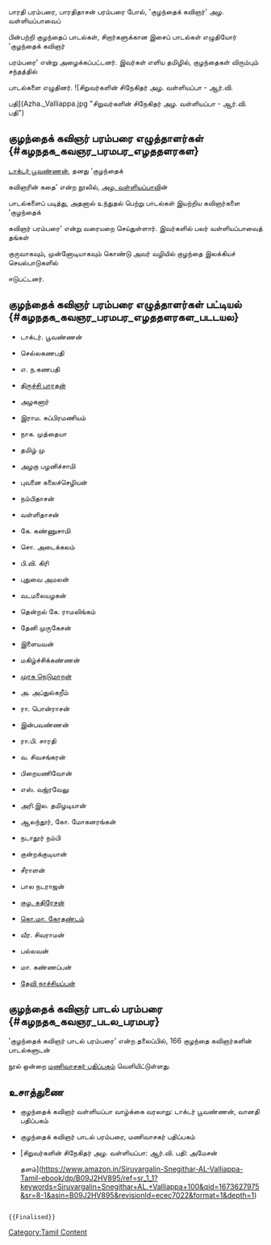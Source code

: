 பாரதி பரம்பரை, பாரதிதாசன் பரம்பரை போல், \'குழந்தைக் கவிஞர்' அழ. வள்ளியப்பாவைப்
பின்பற்றி குழந்தைப் பாடல்கள், சிறார்களுக்கான இசைப் பாடல்கள் எழுதியோர் 'குழந்தைக் கவிஞர்
பரம்பரை' என்று அழைக்கப்பட்டனர். இவர்கள் எளிய தமிழில், குழந்தைகள் விரும்பும் சந்தத்தில்
பாடல்களை எழுதினர். ![சிறுவர்களின் சிநேகிதர் அழ. வள்ளியப்பா - ஆர்.வி.
பதி](Azha._Valliappa.jpg "சிறுவர்களின் சிநேகிதர் அழ. வள்ளியப்பா - ஆர்.வி. பதி")

## குழந்தைக் கவிஞர் பரம்பரை எழுத்தாளர்கள் {#கழநதக_கவஞர_பரமபர_எழததளரகள}

[டாக்டர் பூவண்ணன்](வே.தா._கோபாலகிருஷ்ணன்_(பூவண்ணன்) "wikilink"), தனது 'குழந்தைக்
கவிஞரின் கதை' என்ற நூலில், [அழ. வள்ளியப்பாவ](அழ.வள்ளியப்பா "wikilink")ின்
பாடல்களைப் படித்து, அதனால் உந்துதல் பெற்று பாடல்கள் இயற்றிய கவிஞர்களை \'குழந்தைக்
கவிஞர் பரம்பரை' என்று வரையறை செய்துள்ளார். இவர்களில் பலர் வள்ளியப்பாவைத் தங்கள்
குருவாகவும், முன்னோடியாகவும் கொண்டு அவர் வழியில் குழந்தை இலக்கியச் செயல்பாடுகளில்
ஈடுபட்டனர்.

## குழந்தைக் கவிஞர் பரம்பரை எழுத்தாளர்கள் பட்டியல் {#கழநதக_கவஞர_பரமபர_எழததளரகள_படடயல}

-   டாக்டர். பூவண்ணன்
-   செல்லகணபதி
-   எ. ந.கணபதி
-   [திருச்சி பாரதன்](ர._தங்கவேலன்_(திருச்சி_பாரதன்) "wikilink")
-   அழகனார்
-   இராம. சுப்பிரமணியம்
-   நாக. முத்தையா
-   தமிழ் மு
-   அழகு பழனிச்சாமி
-   புவனை கலைச்செழியன்
-   நம்பிதாசன்
-   வள்ளிதாசன்
-   கே. கண்ணுசாமி
-   சொ. அடைக்கலம்
-   பி.வி. கிரி
-   புதுவை அமலன்
-   வடமலையழகன்
-   தென்றல் கே. ராமலிங்கம்
-   தேனி முருகேசன்
-   இளையவன்
-   மகிழ்ச்சிக்கண்ணன்
-   [முரசு நெடுமாறன்](முரசு_நெடுமாறன் "wikilink")
-   அ. அப்துல்கறீம்
-   ரா. பொன்ராசன்
-   இன்பவண்ணன்
-   ரா.பி. சாரதி
-   வ. சிவசங்கரன்
-   பிறையணிவோன்
-   எஸ். வஜ்ரவேலு
-   அரி.இல. தமிழடியான்
-   ஆலந்தூர், கோ. மோகனரங்கன்
-   நடாதூர் நம்பி
-   குன்றக்குடியான்
-   சீராளன்
-   பால நடராஜன்
-   [குழ. கதிரேசன்](குழ._கதிரேசன் "wikilink")
-   [கொ.மா. கோதண்டம்](கொ.மா._கோதண்டம் "wikilink")
-   வீர. சிவராமன்
-   பல்லவன்
-   மா. கண்ணப்பன்
-   [தேவி நாச்சியப்பன்](தேவி_நாச்சியப்பன் "wikilink")

## குழந்தைக் கவிஞர் பாடல் பரம்பரை {#கழநதக_கவஞர_படல_பரமபர}

'குழந்தைக் கவிஞர் பாடல் பரம்பரை' என்ற தலைப்பில், 166 குழந்தை கவிஞர்களின் பாடல்களுடன்
நூல் ஒன்றை [மணிவாசகர் பதிப்பகம்](மணிவாசகர்_பதிப்பகம் "wikilink") வெளியிட்டுள்ளது.

## உசாத்துணை

-   குழந்தைக் கவிஞர் வள்ளியப்பா வாழ்க்கை வரலாறு: டாக்டர் பூவண்ணன், வானதி பதிப்பகம்
-   குழந்தைக் கவிஞர் பாடல் பரம்பரை, மணிவாசகர் பதிப்பகம்
-   [சிறுவர்களின் சிநேகிதர் அழ. வள்ளியப்பா: ஆர்.வி. பதி: அமேசன்
    தளம்](https://www.amazon.in/Siruvargalin-Snegithar-AL-Valliappa-Tamil-ebook/dp/B09J2HV895/ref=sr_1_1?keywords=Siruvargalin+Snegithar+AL.+Valliappa+100&qid=1673627975&sr=8-1&asin=B09J2HV895&revisionId=ecec7022&format=1&depth=1)

```{=mediawiki}
{{Finalised}}
```
[Category:Tamil Content](Category:Tamil_Content "wikilink")
